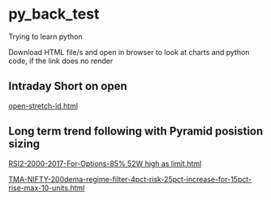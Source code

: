 # py_back_test
Trying to learn python

Download HTML file/s and open in browser to look at charts and python code, if the link does no render

## Intraday Short on open
[open-stretch-id.html](https://htmlpreview.github.io/?https://raw.githubusercontent.com/Nagarajran/py_back_test/master/open-stretch-id.html)



## Long term trend following with Pyramid posistion sizing
[RSI2-2000-2017-For-Options-85% 52W high as limit.html](https://htmlpreview.github.io/?https://raw.githubusercontent.com/Nagarajran/py_back_test/master/RSI2-2000-2017-For-Options-85%25%2052W%20high%20as%20limit.html)

[TMA-NIFTY-200dema-regime-filter-4pct-risk-25pct-increase-for-15pct-rise-max-10-units.html](https://htmlpreview.github.io/?https://raw.githubusercontent.com/Nagarajran/py_back_test/master/TMA-NIFTY-200dema-regime-filter-4pct-risk-25pct-increase-for-15pct-rise-max-10-units.html)
